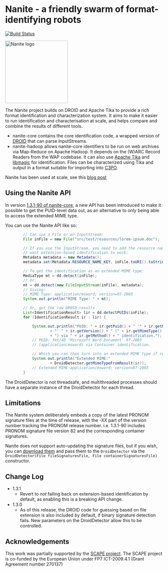 Nanite - a friendly swarm of format-identifying robots
======================================================

[![Build Status](https://travis-ci.org/openpreserve/nanite.png?branch=master)](https://travis-ci.org/openpreserve/nanite)

<img src="https://github.com/openplanets/nanite/raw/master/docs/nanite_logo.png" alt="Nanite logo" width="200px" />

The Nanite project builds on DROID and Apache Tika to provide a rich format identification and characterization system. It aims to make it easier to run identification and characterisation at scale, and helps compare and combine the results of different tools.

* nanite-core contains the core identification code, a wrapped version of [DROID](https://github.com/digital-preservation/droid) that can parse InputStreams.
* nanite-hadoop allows nanite-core identifiers to be run on web archives via Map-Reduce on Apache Hadoop. It depends on the (W)ARC Record Readers from the WAP codebase. It can also use [Apache Tika](http://tika.apache.org/) and [libmagic](https://github.com/openpreserve/libmagic-jna-wrapper) for identification.  Files can be characterized using Tika and output in a format suitable for importing into [C3PO](https://github.com/openpreserve/c3po).

Nanite has been used at scale, see this [blog post](http://www.openplanetsfoundation.org/blogs/2014-05-28-weekend-nanite)

Using the Nanite API
--------------------

In version [1.3.1-90 of nanite-core](http://search.maven.org/#artifactdetails|eu.scape-project.nanite|nanite-core|1.3.1-90|jar), a new API has been introduced to make it possible to get the PUID-level data out, as an alternative to only being able to access the extended MIME type.

You can use the Nanite API like so:

```java
		// Can use a File or an InputStream:
		File inFile = new File("src/test/resources/lorem-ipsum.doc");

		// If you use the InputStream, you need to add the resource name if you
		// want extension-based identification to work:
		Metadata metadata = new Metadata();
		metadata.set(Metadata.RESOURCE_NAME_KEY, inFile.toURI().toString());

		// To get the identification as an extended MIME type:
		MediaType mt = dd.detect(inFile);
		// Or:
		mt = dd.detect(new FileInputStream(inFile), metadata);
		// Giving:
		// MIME Type: application/msword; version=97-2003
		System.out.println("MIME Type: " + mt);

		// Or, get the raw DROID results
		List<IdentificationResult> lir = dd.detectPUIDs(inFile);
		for (IdentificationResult ir : lir) {

			System.out.println("PUID: " + ir.getPuid() + " '" + ir.getName()
					+ "' " + ir.getVersion() + " (" + ir.getMimeType()
					+ ") via " + ir.getMethod() + " identification.");
			// PUID: fmt/40 'Microsoft Word Document' 97-2003
			// (application/msword) via Container identification.

			// Which you can then turn into an extended MIME type if required:
			System.out.println("Extended MIME:"
					+ DroidDetector.getMimeTypeFromResult(ir));
			// Extended MIME:application/msword; version=97-2003
		}
```

The DroidDetector is not threadsafe, and multithreaded processes should have a separate instance of the DroidDetector for each thread.

Limitations
-----------

The Nanite system deliberately embeds a copy of the latest PRONOM signature files at the time of release, with the -XX part of the version number tracking the PRONOM release number. i.e. 1.3.1-90 includes PRONOM signature file version 82 and the corresponding container signatures.

Nanite does not support auto-updating the signature files, but if you wish, you can [download them](https://www.nationalarchives.gov.uk/aboutapps/pronom/droid-signature-files.htm) and pass them to the ```DroidDetector``` via the ```DroidDetector(File fileSignaturesFile, File containerSignaturesFile)``` constructor.

Change Log
----------

* 1.3.1
    - Revert to *not* falling back on extension-based identification by default, as enabling this is a breaking API change.
* 1.3.0
    - As of this release, the DROID code for guessing based on file extension is also included by default, if binary signature detection fails. New parameters on the DroidDetector allow this to be controlled.

Acknowledgements
----------------

This work was partially supported by the [SCAPE project](http://scape-project.eu/). The SCAPE project is co-funded by the European Union under FP7 ICT-2009.4.1 (Grant Agreement number 270137)
